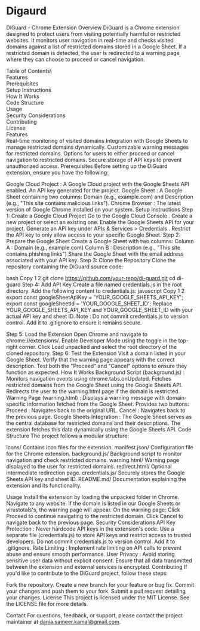 # Digaurd
DiGuard - Chrome Extension
Overview
DiGuard is a Chrome extension designed to protect users from visiting potentially harmful or restricted websites. It monitors user navigation in real-time and checks visited domains against a list of restricted domains stored in a Google Sheet. If a restricted domain is detected, the user is redirected to a warning page where they can choose to proceed or cancel navigation.

Table of Contents\\\
Features\
Prerequisites\
Setup Instructions\
How It Works\
Code Structure\
Usage\
Security Considerations\
Contributing\
License\
Features\
Real-time monitoring of visited domains
Integration with Google Sheets to manage restricted domains dynamically.
Customizable warning messages for restricted domains.
Options for users to either proceed or cancel navigation to restricted domains.
Secure storage of API keys to prevent unauthorized access.
Prerequisites
Before setting up the DiGuard extension, ensure you have the following:

Google Cloud Project :
A Google Cloud project with the Google Sheets API enabled.
An API key generated for the project.
Google Sheet :
A Google Sheet containing two columns: Domain (e.g., example.com) and Description (e.g., "This site contains malicious links").
Chrome Browser :
The latest version of Google Chrome installed on your system.
Setup Instructions
Step 1: Create a Google Cloud Project
Go to the Google Cloud Console .
Create a new project or select an existing one.
Enable the Google Sheets API for your project.
Generate an API key under APIs & Services > Credentials .
Restrict the API key to only allow access to your specific Google Sheet.
Step 2: Prepare the Google Sheet
Create a Google Sheet with two columns:
Column A : Domain (e.g., example.com)
Column B : Description (e.g., "This site contains phishing links")
Share the Google Sheet with the email address associated with your API key.
Step 3: Clone the Repository
Clone the repository containing the DiGuard source code:

bash
Copy
1
2
git clone https://github.com/your-repo/di-guard.git
cd di-guard
Step 4: Add API Key
Create a file named credentials.js in the root directory.
Add the following content to credentials.js:
javascript
Copy
1
2
export const googleSheetApiKey = 'YOUR_GOOGLE_SHEETS_API_KEY';
export const googleSheetId = 'YOUR_GOOGLE_SHEET_ID';
Replace YOUR_GOOGLE_SHEETS_API_KEY and YOUR_GOOGLE_SHEET_ID with your actual API key and sheet ID.
Note : Do not commit credentials.js to version control. Add it to .gitignore to ensure it remains secure. 

Step 5: Load the Extension
Open Chrome and navigate to chrome://extensions/.
Enable Developer Mode using the toggle in the top-right corner.
Click Load unpacked and select the root directory of the cloned repository.
Step 6: Test the Extension
Visit a domain listed in your Google Sheet.
Verify that the warning page appears with the correct description.
Test both the "Proceed" and "Cancel" options to ensure they function as expected.
How It Works
Background Script (background.js) :
Monitors navigation events using chrome.tabs.onUpdated.
Fetches restricted domains from the Google Sheet using the Google Sheets API.
Redirects the user to the warning.html page if the domain is restricted.
Warning Page (warning.html) :
Displays a warning message with domain-specific information fetched from the Google Sheet.
Provides two buttons:
Proceed : Navigates back to the original URL.
Cancel : Navigates back to the previous page.
Google Sheets Integration :
The Google Sheet serves as the central database for restricted domains and their descriptions.
The extension fetches this data dynamically using the Google Sheets API.
Code Structure
The project follows a modular structure:

icons/
Contains icon files for the extension.
manifest.json/
Configuration file for the Chrome extension.
background.js/
Background script to monitor navigation and check restricted domains.
warning.html/
Warning page displayed to the user for restricted domains.
redirect.html/
Optional intermediate redirection page.
credentials.js/
Securely stores the Google Sheets API key and sheet ID.
README.md/
Documentation explaining the extension and its functionality.

Usage
Install the extension by loading the unpacked folder in Chrome.
Navigate to any website. If the domain is listed in our Google Sheets or virustotals's, the warning page will appear.
On the warning page:
Click Proceed to continue navigating to the restricted domain.
Click Cancel to navigate back to the previous page.
Security Considerations
API Key Protection :
Never hardcode API keys in the extension's code.
Use a separate file (credentials.js) to store API keys and restrict access to trusted developers.
Do not commit credentials.js to version control. Add it to .gitignore.
Rate Limiting :
Implement rate limiting on API calls to prevent abuse and ensure smooth performance.
User Privacy :
Avoid storing sensitive user data without explicit consent.
Ensure that all data transmitted between the extension and external services is encrypted.
Contributing
If you'd like to contribute to the DiGuard project, follow these steps:

Fork the repository.
Create a new branch for your feature or bug fix.
Commit your changes and push them to your fork.
Submit a pull request detailing your changes.
License
This project is licensed under the MIT License. See the LICENSE file for more details.

Contact
For questions, feedback, or support, please contact the project maintainer at dania.sameer.kamal@gmail.com.
